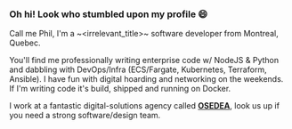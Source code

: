 ### Oh hi! Look who stumbled upon my profile 😄
<!--
**philtrep/philtrep** is a ✨ _special_ ✨ repository because its `README.md` (this file) appears on your GitHub profile.
-->
Call me Phil, I'm a ~<irrelevant_title>~ software developer from Montreal, Quebec.

You'll find me professionally writing enterprise code w/ NodeJS & Python and dabbling with DevOps/Infra (ECS/Fargate, Kubernetes, Terraform, Ansible). I have fun with digital hoarding and networking on the weekends. If I'm writing code it's build, shipped and running on Docker.

I work at a fantastic digital-solutions agency called **[OSEDEA](https://www.osedea.com/)**, look us up if you need a strong software/design team.
